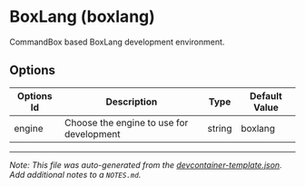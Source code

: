 
# BoxLang (boxlang)

CommandBox based BoxLang development environment.

## Options

| Options Id | Description | Type | Default Value |
|-----|-----|-----|-----|
| engine | Choose the engine to use for development | string | boxlang |



---

_Note: This file was auto-generated from the [devcontainer-template.json](https://github.com/jbeers/devcontainer-template-boxlang/blob/main/src/boxlang/devcontainer-template.json).  Add additional notes to a `NOTES.md`._
